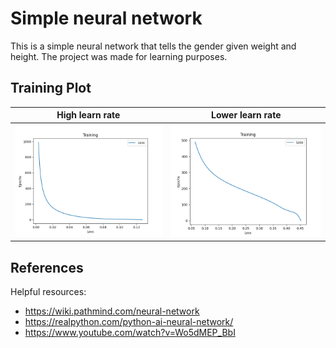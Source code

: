 # Simple neural network

This is a simple neural network that tells the gender given weight and height. The project was made for learning purposes.

## Training Plot

High learn rate            |  Lower learn rate
:-------------------------:|:-------------------------:
![](images/Figure_1.png) | ![](images/Figure_2.png)

## References

Helpful resources:
* https://wiki.pathmind.com/neural-network
* https://realpython.com/python-ai-neural-network/
* https://www.youtube.com/watch?v=Wo5dMEP_BbI
